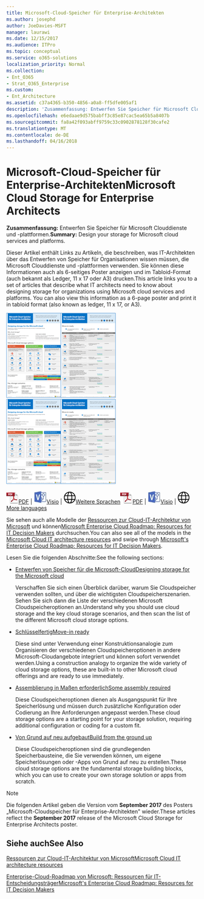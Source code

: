 ```yaml
---
title: Microsoft-Cloud-Speicher für Enterprise-Architekten
ms.author: josephd
author: JoeDavies-MSFT
manager: laurawi
ms.date: 12/15/2017
ms.audience: ITPro
ms.topic: conceptual
ms.service: o365-solutions
localization_priority: Normal
ms.collection:
- Ent_O365
- Strat_O365_Enterprise
ms.custom:
- Ent_Architecture
ms.assetid: c37a4365-b350-4856-a0a8-ff5dfe005af1
description: 'Zusammenfassung: Entwerfen Sie Speicher für Microsoft Clouddienste und -plattformen.'
ms.openlocfilehash: e6edaae9d575babff3c85e87cac5ea65b5a8407b
ms.sourcegitcommit: fa8a42f093abff9759c33c0902878128f30cafe2
ms.translationtype: MT
ms.contentlocale: de-DE
ms.lasthandoff: 04/16/2018
---
```

# <a name="microsoft-cloud-storage-for-enterprise-architects"></a><span data-ttu-id="4d2a3-103">Microsoft-Cloud-Speicher für Enterprise-Architekten</span><span class="sxs-lookup"><span data-stu-id="4d2a3-103">Microsoft Cloud Storage for Enterprise Architects</span></span>

 <span data-ttu-id="4d2a3-104">**Zusammenfassung:** Entwerfen Sie Speicher für Microsoft Clouddienste und -plattformen.</span><span class="sxs-lookup"><span data-stu-id="4d2a3-104">**Summary:** Design your storage for Microsoft cloud services and platforms.</span></span>
  
<span data-ttu-id="4d2a3-p101">Dieser Artikel enthält Links zu Artikeln, die beschreiben, was IT-Architekten über das Entwerfen von Speicher für Organisationen wissen müssen, die Microsoft Clouddienste und -plattformen verwenden. Sie können diese Informationen auch als 6-seitiges Poster anzeigen und im Tabloid-Format (auch bekannt als Ledger, 11 x 17 oder A3) drucken.</span><span class="sxs-lookup"><span data-stu-id="4d2a3-p101">This article links you to a set of articles that describe what IT architects need to know about designing storage for organizations using Microsoft cloud services and platforms. You can also view this information as a 6-page poster and print it in tabloid format (also known as ledger, 11 x 17, or A3).</span></span>
  
<span data-ttu-id="4d2a3-107">[![Miniaturbild für Microsoft-Cloud-Speichermodell](images/0d4e2eb9-1109-4b3b-bf9e-2f3eff2e2cc4.png)  
](https://www.microsoft.com/download/details.aspx?id=49552)</span><span class="sxs-lookup"><span data-stu-id="4d2a3-107">[![Thumb image for Microsoft cloud storage model](images/0d4e2eb9-1109-4b3b-bf9e-2f3eff2e2cc4.png)  
](https://www.microsoft.com/download/details.aspx?id=49552)</span></span>
  
<span data-ttu-id="4d2a3-108">![PDF-Datei](images/ITPro_Other_PDFicon.png)[PDF](https://go.microsoft.com/fwlink/p/?linkid=842079) | ![Visio-Datei](images/ITPro_Other_VisioIcon.jpg)[Visio](https://go.microsoft.com/fwlink/p/?linkid=842080) | ![Seite mit Versionen in zusätzlichen Sprachen anzeigen](images/e16c992d-b0f8-48ae-bf44-db7a9fcaab9e.png)[Weitere Sprachen](https://www.microsoft.com/download/details.aspx?id=49552)</span><span class="sxs-lookup"><span data-stu-id="4d2a3-108">![PDF file](images/ITPro_Other_PDFicon.png)[PDF](https://go.microsoft.com/fwlink/p/?linkid=842079) | ![Visio file](images/ITPro_Other_VisioIcon.jpg)[Visio](https://go.microsoft.com/fwlink/p/?linkid=842080) | ![See a page with versions in additional languages](images/e16c992d-b0f8-48ae-bf44-db7a9fcaab9e.png)[More languages](https://www.microsoft.com/download/details.aspx?id=49552)</span></span>
  
<span data-ttu-id="4d2a3-109">Sie sehen auch alle Modelle der [Ressourcen zur Cloud-IT-Architektur von Microsoft](microsoft-cloud-it-architecture-resources.md) und können[Microsoft Enterprise Cloud Roadmap: Resources for IT Decision Makers](https://aka.ms/cloudarchitecture) durchsuchen.</span><span class="sxs-lookup"><span data-stu-id="4d2a3-109">You can also see all of the models in the [Microsoft Cloud IT architecture resources](microsoft-cloud-it-architecture-resources.md) and swipe through [Microsoft's Enterprise Cloud Roadmap: Resources for IT Decision Makers](https://aka.ms/cloudarchitecture).</span></span>
  
<span data-ttu-id="4d2a3-110">Lesen Sie die folgenden Abschnitte:</span><span class="sxs-lookup"><span data-stu-id="4d2a3-110">See the following sections:</span></span>
  
- [<span data-ttu-id="4d2a3-111">Entwerfen von Speicher für die Microsoft-Cloud</span><span class="sxs-lookup"><span data-stu-id="4d2a3-111">Designing storage for the Microsoft cloud</span></span>](designing-storage-for-the-microsoft-cloud.md)
    
    <span data-ttu-id="4d2a3-112">Verschaffen Sie sich einen Überblick darüber, warum Sie Cloudspeicher verwenden sollten, und über die wichtigsten Cloudspeicherszenarien. Sehen Sie sich dann die Liste der verschiedenen Microsoft Cloudspeicheroptionen an.</span><span class="sxs-lookup"><span data-stu-id="4d2a3-112">Understand why you should use cloud storage and the key cloud storage scenarios, and then scan the list of the different Microsoft cloud storage options.</span></span>
    
- [<span data-ttu-id="4d2a3-113">Schlüsselfertig</span><span class="sxs-lookup"><span data-stu-id="4d2a3-113">Move-in ready</span></span>](move-in-ready.md)
    
    <span data-ttu-id="4d2a3-114">Diese sind unter Verwendung einer Konstruktionsanalogie zum Organisieren der verschiedenen Cloudspeicheroptionen in andere Microsoft-Cloudangebote integriert und können sofort verwendet werden.</span><span class="sxs-lookup"><span data-stu-id="4d2a3-114">Using a construction analogy to organize the wide variety of cloud storage options, these are built-in to other Microsoft cloud offerings and are ready to use immediately.</span></span>
    
- [<span data-ttu-id="4d2a3-115">Assemblierung in Maßen erforderlich</span><span class="sxs-lookup"><span data-stu-id="4d2a3-115">Some assembly required</span></span>](some-assembly-required.md)
    
    <span data-ttu-id="4d2a3-116">Diese Cloudspeicheroptionen dienen als Ausgangspunkt für Ihre Speicherlösung und müssen durch zusätzliche Konfiguration oder Codierung an Ihre Anforderungen angepasst werden.</span><span class="sxs-lookup"><span data-stu-id="4d2a3-116">These cloud storage options are a starting point for your storage solution, requiring additional configuration or coding for a custom fit.</span></span>
    
- [<span data-ttu-id="4d2a3-117">Von Grund auf neu aufgebaut</span><span class="sxs-lookup"><span data-stu-id="4d2a3-117">Build from the ground up</span></span>](build-from-the-ground-up.md)
    
    <span data-ttu-id="4d2a3-118">Diese Cloudspeicheroptionen sind die grundlegenden Speicherbausteine, die Sie verwenden können, um eigene Speicherlösungen oder -Apps von Grund auf neu zu erstellen.</span><span class="sxs-lookup"><span data-stu-id="4d2a3-118">These cloud storage options are the fundamental storage building blocks, which you can use to create your own storage solution or apps from scratch.</span></span>
    
> [!NOTE]
> <span data-ttu-id="4d2a3-119">Die folgenden Artikel geben die Version vom **September 2017** des Posters „Microsoft-Cloudspeicher für Enterprise-Architekten" wieder.</span><span class="sxs-lookup"><span data-stu-id="4d2a3-119">These articles reflect the **September 2017** release of the Microsoft Cloud Storage for Enterprise Architects poster.</span></span>
  
## <a name="see-also"></a><span data-ttu-id="4d2a3-120">Siehe auch</span><span class="sxs-lookup"><span data-stu-id="4d2a3-120">See Also</span></span>

[<span data-ttu-id="4d2a3-121">Ressourcen zur Cloud-IT-Architektur von Microsoft</span><span class="sxs-lookup"><span data-stu-id="4d2a3-121">Microsoft Cloud IT architecture resources</span></span>](microsoft-cloud-it-architecture-resources.md)

[<span data-ttu-id="4d2a3-122">Enterprise-Cloud-Roadmap von Microsoft: Ressourcen für IT-Entscheidungsträger</span><span class="sxs-lookup"><span data-stu-id="4d2a3-122">Microsoft's Enterprise Cloud Roadmap: Resources for IT Decision Makers</span></span>](https://sway.com/FJ2xsyWtkJc2taRD)



